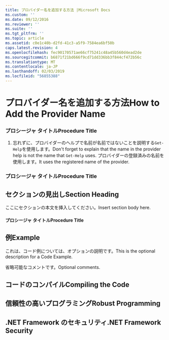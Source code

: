 ```yaml
---
title: プロバイダー名を追加する方法 |Microsoft Docs
ms.custom: ''
ms.date: 09/12/2016
ms.reviewer: ''
ms.suite: ''
ms.tgt_pltfrm: ''
ms.topic: article
ms.assetid: c0e1c40b-d2fd-41c3-a5f9-7584ea6bf50b
caps.latest.revision: 4
ms.openlocfilehash: fec90170571ae66cf75241c48a45b560d4ead2de
ms.sourcegitcommit: b6871f21bd666f9cd71dd336bb3f844cf472b56c
ms.translationtype: MT
ms.contentlocale: ja-JP
ms.lasthandoff: 02/03/2019
ms.locfileid: "56855388"
---
```

# <a name="how-to-add-the-provider-name"></a><span data-ttu-id="dd5e6-102">プロバイダー名を追加する方法</span><span class="sxs-lookup"><span data-stu-id="dd5e6-102">How to Add the Provider Name</span></span>

### <a name="procedure-title"></a><span data-ttu-id="dd5e6-103">プロシージャ タイトル</span><span class="sxs-lookup"><span data-stu-id="dd5e6-103">Procedure Title</span></span>

1. <span data-ttu-id="dd5e6-104">忘れずに、プロバイダーのヘルプで名前が名前ではないことを説明する`Get-Help`を使用します。</span><span class="sxs-lookup"><span data-stu-id="dd5e6-104">Don't forget to explain that the name in the provider help is not the name that `Get-Help` uses.</span></span> <span data-ttu-id="dd5e6-105">プロバイダーの登録済みの名前を使用します。</span><span class="sxs-lookup"><span data-stu-id="dd5e6-105">It uses the registered name of the provider.</span></span>

### <a name="procedure-title"></a><span data-ttu-id="dd5e6-106">プロシージャ タイトル</span><span class="sxs-lookup"><span data-stu-id="dd5e6-106">Procedure Title</span></span>

## <a name="section-heading"></a><span data-ttu-id="dd5e6-107">セクションの見出し</span><span class="sxs-lookup"><span data-stu-id="dd5e6-107">Section Heading</span></span>

 <span data-ttu-id="dd5e6-108">ここにセクションの本文を挿入してください。</span><span class="sxs-lookup"><span data-stu-id="dd5e6-108">Insert section body here.</span></span>

#### <a name="procedure-title"></a><span data-ttu-id="dd5e6-109">プロシージャ タイトル</span><span class="sxs-lookup"><span data-stu-id="dd5e6-109">Procedure Title</span></span>

## <a name="example"></a><span data-ttu-id="dd5e6-110">例</span><span class="sxs-lookup"><span data-stu-id="dd5e6-110">Example</span></span>

 <span data-ttu-id="dd5e6-111">これは、コード例については、オプションの説明です。</span><span class="sxs-lookup"><span data-stu-id="dd5e6-111">This is the optional description for a Code Example.</span></span>

<!-- TODO!!!: review snippet reference  [!CODE [Microsoft.Win32.RegistryKey#4](Microsoft.Win32.RegistryKey#4)]  -->

 <span data-ttu-id="dd5e6-112">省略可能なコメントです。</span><span class="sxs-lookup"><span data-stu-id="dd5e6-112">Optional comments.</span></span>

## <a name="compiling-the-code"></a><span data-ttu-id="dd5e6-113">コードのコンパイル</span><span class="sxs-lookup"><span data-stu-id="dd5e6-113">Compiling the Code</span></span>

## <a name="robust-programming"></a><span data-ttu-id="dd5e6-114">信頼性の高いプログラミング</span><span class="sxs-lookup"><span data-stu-id="dd5e6-114">Robust Programming</span></span>

## <a name="net-framework-security"></a><span data-ttu-id="dd5e6-115">.NET Framework のセキュリティ</span><span class="sxs-lookup"><span data-stu-id="dd5e6-115">.NET Framework Security</span></span>